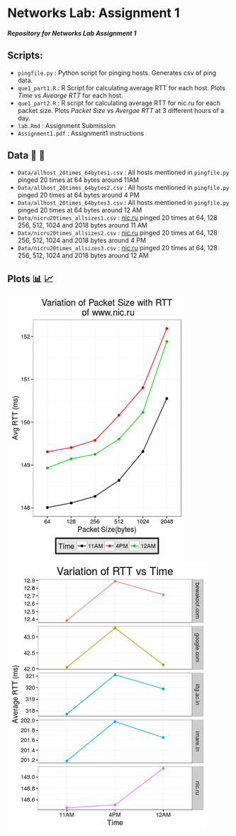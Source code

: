 # Networks Lab: Assignment 1

##### Repository for Networks Lab Assignment 1

## Scripts:  ##

* `pingfile.py` : Python script for pinging hosts. Generates csv of ping data.
* `que1_part1.R` : R Script for calculating average RTT for each host. Plots *Time* vs *Avearge RTT* for each host.
* `que1_part2.R` : R script for calculating average RTT for nic.ru for each packet size. Plots *Packet Size* vs *Avergae RTT* at 3 different hours of a day.
* `lab.Rmd` : Assignment Submission 
* `Assignment1.pdf` : Assignment1 instructions

## Data :memo: :memo: ##

* `Data/allhost_20times_64bytes1.csv` : All hosts mentioned in `pingfile.py` pinged 20 times at 64 bytes around 11AM  
* `Data/allhost_20times_64bytes2.csv` : All hosts mentioned in `pingfile.py` pinged 20 times at 64 bytes around 4 PM  
* `Data/allhost_20times_64bytes3.csv` : All hosts mentioned in `pingfile.py` pinged 20 times at 64 bytes around 12 AM  
* `Data/nicru20times_allsizes1.csv` : [nic.ru](nic.ru) pinged 20 times at  64, 128 256, 512, 1024 and 2018 bytes around 11 AM  
* `Data/nicru20times_allsizes2.csv` : [nic.ru](nic.ru) pinged 20 times at  64, 128 256, 512, 1024 and 2018 bytes around 4 PM  
* `Data/nicru20times_allsizes3.csv` : [nic.ru](nic.ru) pinged 20 times at  64, 128 256, 512, 1024 and 2018 bytes around 12 AM  

<!---
## Libraries used: ##

* `requests`(Python)  
* `ggplot2`(R)  
* `dplyr`(R)
* `magrittr`(R)
-->
## Plots :bar_chart: :chart_with_upwards_trend: ##


![Plot1](Rplot02.png)
![Plot1](Rplot03.png)

<!---
## References :link: ##

**Style**: [Hadley Wickham's R Style Guide](http://r-pkgs.had.co.nz/style.html)  
**Linter**: [`lintr` package](https://github.com/jimhester/lintr)

-->